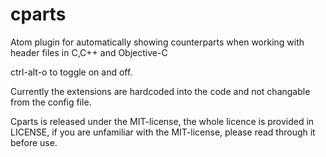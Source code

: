# cparts
Atom plugin for automatically showing counterparts when working with header files in C,C++ and Objective-C

ctrl-alt-o to toggle on and off. 

Currently the extensions are hardcoded into the code and not changable from the config file. 

Cparts is released under the MIT-license, the whole licence is provided in LICENSE, if you are unfamiliar with the MIT-license, please read through it before use.
